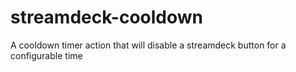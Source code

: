 # streamdeck-cooldown
A cooldown timer action that will disable a streamdeck button for a configurable time
